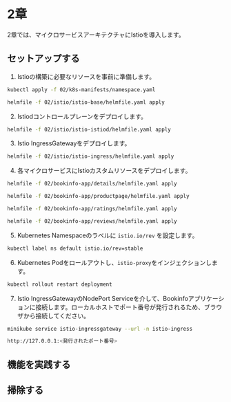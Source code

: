# 2章

2章では、マイクロサービスアーキテクチャにIstioを導入します。

## セットアップする

1. Istioの構築に必要なリソースを事前に準備します。

```bash
kubectl apply -f 02/k8s-manifests/namespace.yaml

helmfile -f 02/istio/istio-base/helmfile.yaml apply
```

2. Istiodコントロールプレーンをデプロイします。

```bash
helmfile -f 02/istio/istio-istiod/helmfile.yaml apply
```

3. Istio IngressGatewayをデプロイします。

```bash
helmfile -f 02/istio/istio-ingress/helmfile.yaml apply
```

4. 各マイクロサービスにIstioカスタムリソースをデプロイします。

```bash
helmfile -f 02/bookinfo-app/details/helmfile.yaml apply

helmfile -f 02/bookinfo-app/productpage/helmfile.yaml apply

helmfile -f 02/bookinfo-app/ratings/helmfile.yaml apply

helmfile -f 02/bookinfo-app/reviews/helmfile.yaml apply
```

5. Kubernetes Namespaceのラベルに `istio.io/rev` を設定します。

```bash
kubectl label ns default istio.io/rev=stable
```

6. Kubernetes Podをロールアウトし、`istio-proxy`をインジェクションします。

```bash
kubectl rollout restart deployment
```

7. Istio IngressGatewayのNodePort Serviceを介して、Bookinfoアプリケーションに接続します。ローカルホストでポート番号が発行されるため、ブラウザから接続してください。

```bash
minikube service istio-ingressgateway --url -n istio-ingress

http://127.0.0.1:<発行されたポート番号>
```

## 機能を実践する

## 掃除する

